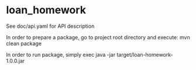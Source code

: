 # loan_homework
See doc/api.yaml for API description

In order to prepare a package, go to project root directory and execute: mvn clean package

In order to run package, simply exec java -jar target/loan-homework-1.0.0.jar
